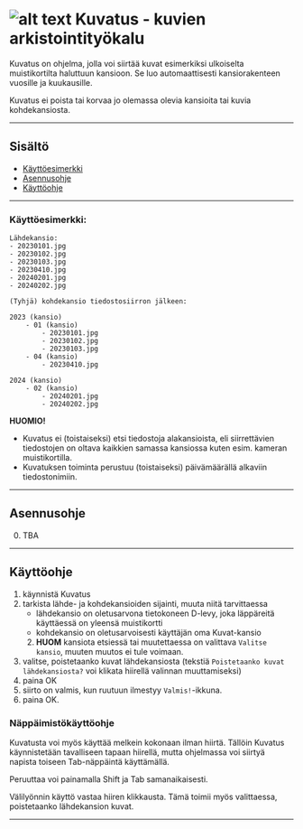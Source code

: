 # ![alt text][logo] Kuvatus - kuvien arkistointityökalu
[logo]: https://github.com/helipajari/kuvatus/kuvatus.png "Kuvatus-logo"

Kuvatus on ohjelma, jolla voi siirtää kuvat esimerkiksi ulkoiselta muistikortilta haluttuun kansioon.
Se luo automaattisesti kansiorakenteen vuosille ja kuukausille.

Kuvatus ei poista tai korvaa jo olemassa olevia kansioita tai kuvia kohdekansiosta. 

---

## Sisältö
- [Käyttöesimerkki](#Käyttöesimerkki:)
- [Asennusohje](#Asennusohje)
- [Käyttöohje](#Käyttöohje)

---

### Käyttöesimerkki:


```
Lähdekansio:
- 20230101.jpg
- 20230102.jpg
- 20230103.jpg
- 20230410.jpg
- 20240201.jpg
- 20240202.jpg 
```

```
(Tyhjä) kohdekansio tiedostosiirron jälkeen:

2023 (kansio)
    - 01 (kansio)
        - 20230101.jpg
        - 20230102.jpg
        - 20230103.jpg
    - 04 (kansio)
        - 20230410.jpg

2024 (kansio)
    - 02 (kansio)
        - 20240201.jpg
        - 20240202.jpg 
```
**HUOMIO!** 

- Kuvatus ei (toistaiseksi) etsi tiedostoja alakansioista, 
eli siirrettävien tiedostojen on oltava kaikkien samassa kansiossa kuten esim. kameran muistikortilla. 
- Kuvatuksen toiminta perustuu (toistaiseksi) päivämäärällä alkaviin tiedostonimiin.

---
## Asennusohje 
0. TBA

---

## Käyttöohje 
1. käynnistä Kuvatus
2. tarkista lähde- ja kohdekansioiden sijainti, muuta niitä tarvittaessa
   - lähdekansio on oletusarvona tietokoneen D-levy, joka läppäreitä käyttäessä on yleensä muistikortti
   - kohdekansio on oletusarvoisesti käyttäjän oma Kuvat-kansio
   2. **HUOM** kansiota etsiessä tai muutettaessa on valittava `Valitse kansio`, muuten muutos ei tule voimaan.
3. valitse, poistetaanko kuvat lähdekansiosta (tekstiä `Poistetaanko kuvat lähdekansiosta?` voi klikata hiirellä valinnan muuttamiseksi)
4. paina OK
5. siirto on valmis, kun ruutuun ilmestyy `Valmis!`-ikkuna. 
6. paina OK.


### Näppäimistökäyttöohje

Kuvatusta voi myös käyttää melkein kokonaan ilman hiirtä. Tällöin Kuvatus käynnistetään tavalliseen tapaan 
hiirellä, mutta ohjelmassa voi siirtyä napista toiseen Tab-näppäintä käyttämällä. 

Peruuttaa voi painamalla Shift ja Tab samanaikaisesti. 

Välilyönnin käyttö vastaa hiiren klikkausta. Tämä toimii myös valittaessa, poistetaanko lähdekansion kuvat.




---